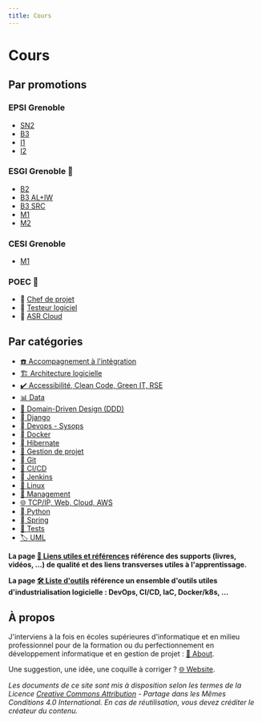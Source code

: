 ```yaml
---
title: Cours
---
```


# Cours

## Par promotions

<div id="promos">
<div class="column-promo">

<div id="epsi">

### EPSI Grenoble

- [SN2](/promotions/epsi/sn2.html)
- [B3](/promotions/epsi/b3.html)
- [I1](/promotions/epsi/i1.html)
- [I2](/promotions/epsi/i2.html)

</div>

<div id="wis">

</div>

</div>
<div class="column-promo">

<div id="esgi">

<h3>ESGI Grenoble<span data-tooltip="École Supérieure de Génie Informatique"> 💭</span></h3>

- [B2](/promotions/esgi/b2.html)
- [B3 AL+IW](/promotions/esgi/b3-al-iw.html)
- [B3 SRC](/promotions/esgi/b3-src.html)
- [M1](/promotions/esgi/m1.html)
- [M2](/promotions/esgi/m2.html)

</div>

</div>
<div class="column-promo">

<div id="cesi">

<h3>CESI Grenoble</h3>

- [M1](/promotions/cesi/m1-dashboard.html)

</div>

</div>
<div class="column-promo">

<div id="poec">

<h3>POEC<span data-tooltip="Préparation Opérationnelle à l'Emploi Collective"> 💭</span></h3>

- 📅 [Chef de projet](/promotions/poec/chef-projet.html)
- 🧪 [Testeur logiciel](/promotions/poec/tests.html)
- 🐧 [ASR Cloud](/promotions/poec/cloud-linux.html)

</div>

</div>
</div>

## Par catégories

<div id="cours-cat">

- [☎️  Accompagnement à l'intégration](/cours/integration/index.html)
- [🏗️ Architecture logicielle](/cours/archi/index.html)
- [✔️  Accessibilité, Clean Code, Green IT, RSE](/cours/rse/index.html)
- [📊  Data](/cours/data/index.html)
- [🤝 Domain-Driven Design (DDD)](/cours/ddd/index.html)
- [  Django](/cours/django/index.html)
- [󱃾  Devops - Sysops](/cours/devops/index.html)
- [  Docker](/cours/docker/index.html)
- [󱘻  Hibernate](/cours/hibernate/index.html)
- [📅 Gestion de projet](/cours/gestion-projet/index.html)
- [ Git](/cours/git/index.html)
- [🔄 CI/CD](/cours/ci/index.html)
- [ Jenkins](/cours/jenkins/index.html)
- [🐧 Linux](/cours/linux/index.html)
- [💬 Management](/cours/management/index.html)
- [🌐 TCP/IP, Web, Cloud, AWS](/cours/cloud/index.html)
- [󰌠  Python](/cours/python/index.html)
- [  Spring](/cours/spring/index.html)
- [🧪 Tests](/cours/tests/index.html)
- [🏷️ UML](/cours/uml/index.html)

</div>


**La page [🔗 Liens utiles et références](/cours/liens.html) référence des supports (livres, vidéos, …) de qualité et des liens transverses utiles à l'apprentissage.**

**La page [🛠 Liste d'outils](/tools.html) référence un ensemble d'outils utiles d'industrialisation logicielle : DevOps, CI/CD, IaC, Docker/k8s, …**

## À propos

J'interviens à la fois en écoles supérieures d'informatique et en milieu professionnel pour de la formation ou du perfectionnement en développement informatique et en gestion de projet : [ 🧑 About](/about.html).

Une suggestion, une idée, une coquille à corriger ? [🌐 Website](/website.html).

_Les documents de ce site sont mis à disposition selon les termes de la _Licence [Creative Commons Attribution](http://creativecommons.org/licenses/by-sa/4.0/) - Partage dans les Mêmes Conditions 4.0 International_. En cas de réutilisation, vous devez créditer le créateur du contenu._

